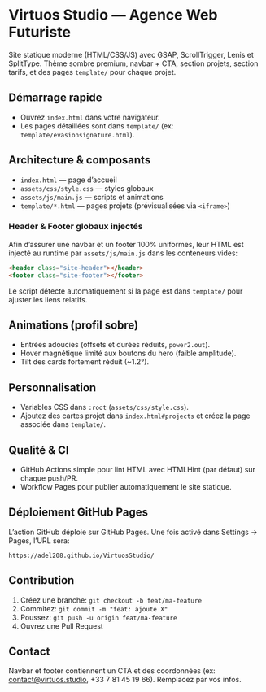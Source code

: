 # Virtuos Studio — Agence Web Futuriste

Site statique moderne (HTML/CSS/JS) avec GSAP, ScrollTrigger, Lenis et SplitType. Thème sombre premium, navbar + CTA, section projets, section tarifs, et des pages `template/` pour chaque projet.

## Démarrage rapide

- Ouvrez `index.html` dans votre navigateur.
- Les pages détaillées sont dans `template/` (ex: `template/evasionsignature.html`).

## Architecture & composants

- `index.html` — page d’accueil
- `assets/css/style.css` — styles globaux
- `assets/js/main.js` — scripts et animations
- `template/*.html` — pages projets (prévisualisées via `<iframe>`)

### Header & Footer globaux injectés
Afin d’assurer une navbar et un footer 100% uniformes, leur HTML est injecté au runtime par `assets/js/main.js` dans les conteneurs vides:

```html
<header class="site-header"></header>
<footer class="site-footer"></footer>
```

Le script détecte automatiquement si la page est dans `template/` pour ajuster les liens relatifs.

## Animations (profil sobre)

- Entrées adoucies (offsets et durées réduits, `power2.out`).
- Hover magnétique limité aux boutons du hero (faible amplitude).
- Tilt des cards fortement réduit (~1.2°).

## Personnalisation

- Variables CSS dans `:root` (`assets/css/style.css`).
- Ajoutez des cartes projet dans `index.html#projects` et créez la page associée dans `template/`.

## Qualité & CI

- GitHub Actions simple pour lint HTML avec HTMLHint (par défaut) sur chaque push/PR.
- Workflow Pages pour publier automatiquement le site statique.

## Déploiement GitHub Pages

L’action GitHub déploie sur GitHub Pages. Une fois activé dans Settings → Pages, l’URL sera:

```
https://adel208.github.io/VirtuosStudio/
```

## Contribution

1. Créez une branche: `git checkout -b feat/ma-feature`
2. Commitez: `git commit -m "feat: ajoute X"`
3. Poussez: `git push -u origin feat/ma-feature`
4. Ouvrez une Pull Request

## Contact

Navbar et footer contiennent un CTA et des coordonnées (ex: contact@virtuos.studio, +33 7 81 45 19 66). Remplacez par vos infos.
